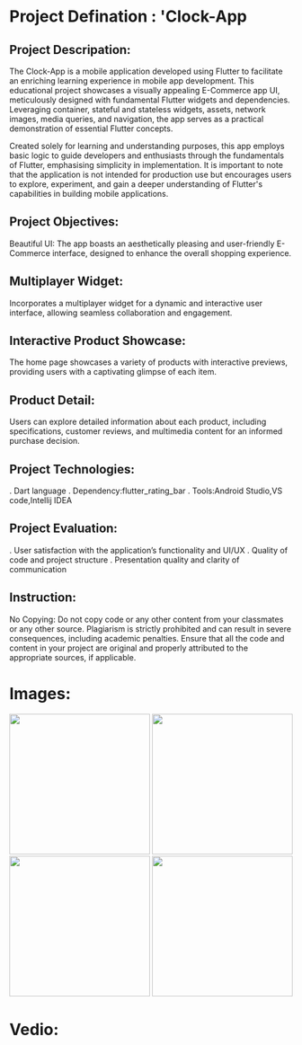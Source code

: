 # Project Defination : 'Clock-App
## Project Descripation:
The Clock-App is a mobile application developed using Flutter to facilitate an enriching learning experience in mobile app development. This educational project showcases a visually appealing E-Commerce app UI, meticulously designed with fundamental Flutter widgets and dependencies. Leveraging container, stateful and stateless widgets, assets, network images, media queries, and navigation, the app serves as a practical demonstration of essential Flutter concepts.

Created solely for learning and understanding purposes, this app employs basic logic to guide developers and enthusiasts through the fundamentals of Flutter, emphasising simplicity in implementation. It is important to note that the application is not intended for production use but encourages users to explore, experiment, and gain a deeper understanding of Flutter's capabilities in building mobile applications.

## Project Objectives:
Beautiful UI: The app boasts an aesthetically pleasing and user-friendly E-Commerce interface, designed to enhance the overall shopping experience.

## Multiplayer Widget:
Incorporates a multiplayer widget for a dynamic and interactive user interface, allowing seamless collaboration and engagement.

## Interactive Product Showcase:
The home page showcases a variety of products with interactive previews, providing users with a captivating glimpse of each item.

## Product Detail:
Users can explore detailed information about each product, including specifications, customer reviews, and multimedia content for an informed purchase decision.

## Project Technologies:
. Dart language . Dependency:flutter_rating_bar . Tools:Android Studio,VS code,Intellij IDEA

## Project Evaluation:
. User satisfaction with the application’s functionality and UI/UX . Quality of code and project structure . Presentation quality and clarity of communication

## Instruction:
No Copying: Do not copy code or any other content from your classmates or any other source. Plagiarism is strictly prohibited and can result in severe consequences, including academic penalties. Ensure that all the code and content in your project are original and properly attributed to the appropriate sources, if applicable.

# Images:

<img src = "https://github.com/Dhruv-Kathiriya/Clock_App_co-flutter/assets/150034575/479b9025-4438-421e-8ec9-a63391cd415f" width = "250">
<img src = "https://github.com/Dhruv-Kathiriya/Clock_App_co-flutter/assets/150034575/b2cd1be4-4e66-4633-bf3b-23277a2f8959" width = "250">
<img src = "https://github.com/Dhruv-Kathiriya/Clock_App_co-flutter/assets/150034575/748bc634-bf84-418b-9690-29ff48636a8e" width = "250">
<img src = "https://github.com/Dhruv-Kathiriya/Clock_App_co-flutter/assets/150034575/317a1404-ca48-408e-b69d-ca880c41d084" width = "250">


# Vedio:

<vedio src  = "https://github.com/Dhruv-Kathiriya/Clock_App_co-flutter/assets/150034575/b69260be-333b-47ed-bcea-96381faacb84" >

